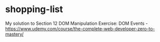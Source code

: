 # shopping-list
My solution to Section 12 DOM Manipulation Exercise: DOM Events - https://www.udemy.com/course/the-complete-web-developer-zero-to-mastery/
